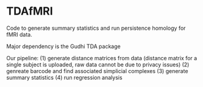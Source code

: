 # TDAfMRI

Code to generate summary statistics and run persistence homology for fMRI data.

Major dependency is the Gudhi TDA package

Our pipeline: 
(1) generate distance matrices from data (distance matrix for a single subject is uploaded, raw data cannot be due to privacy issues)
(2) genreate barcode and find associated simplicial complexes
(3) generate summary statistics
(4) run regression analysis

